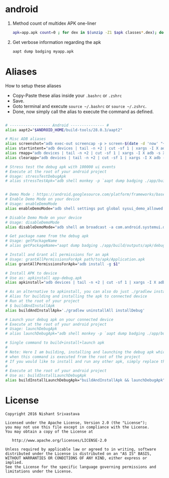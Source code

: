 # android

1. Method count of multidex APK one-liner
    ```bash
    apk=app.apk count=0 ; for dex in $(unzip -Z1 $apk classes*.dex); do count=$(($count + $(unzip -p $apk $dex | head -c 92 | tail -c 4 | hexdump -e '1/4 "%d\n"'))) ; done ; echo $count

    ```
1. Get verbose information regarding the apk
    ```bash
    aapt dump badging myapp.apk 
    ```


# Aliases

How to setup these aliases
- Copy-Paste these alias inside your `.bashrc` or `.zshrc`
- Save.
- Goto terminal and execute `source ~/.bashrc` or `source ~/.zshrc`.
- Done, now simply call the alias to execute the command as defined.

```bash

# ------------------ Android --------------- #
alias aapt2="$ANDROID_HOME/build-tools/28.0.3/aapt2"

# Misc ADB aliases
alias screenshot="adb exec-out screencap -p > screen-$(date -d 'now' "+%s").png"
alias startintent="adb devices | tail -n +2 | cut -sf 1 | xargs -I X adb -s X shell am start $1"
alias rmapp="adb devices | tail -n +2 | cut -sf 1 | xargs -I X adb -s X uninstall $1"
alias clearapp="adb devices | tail -n +2 | cut -sf 1 | xargs -I X adb -s X shell pm clear $1"

# Stress test the debug apk with 100000 ui events
# Execute at the root of your android project
# Usage: stressTestDebugApk
# alias stressTestApk="adb shell monkey -p `aapt dump badging ./app/build/outputs/apk/debug/app-debug.apk | grep -e 'package: name' | cut -d \' -f 2` 100000"


# Demo Mode : https://android.googlesource.com/platform/frameworks/base/+/master/packages/SystemUI/docs/demo_mode.md
# Enable Demo Mode on your device
# Usage: enableDemoMode
alias enableDemoMode="adb shell settings put global sysui_demo_allowed 1 && adb shell am broadcast -a com.android.systemui.demo -e command clock -e hhmm 1200 && adb shell am broadcast -a com.android.systemui.demo -e command network -e mobile show -e level 4 -e datatype false && adb shell am broadcast -a com.android.systemui.demo -e command notifications -e visible false && adb shell am broadcast -a com.android.systemui.demo -e command battery -e plugged false -e level 100"

# Disable Demo Mode on your device
# Usage: disableDemoMode
alias disableDemoMode="adb shell am broadcast -a com.android.systemui.demo -e command exit"

# Get package name from the debug apk
# Usage: getPackageName
# alias getPackageName="aapt dump badging ./app/build/outputs/apk/debug/app-debug.apk | grep -e 'package: name' | cut -d \' -f 2"

# Install and Grant all permissions for an apk
# Usage: grantAllPermissionsForApk path/to/apk/Application.apk
alias grantAllPermissionsForApk="adb install -g $1"

# Install APK to device
# Use as: apkinstall app-debug.apk
alias apkinstall="adb devices | tail -n +2 | cut -sf 1 | xargs -I X adb -s X install -r $1"

# As an alternative to apkinstall, you can also do just ./gradlew installDebug
# Alias for building and installing the apk to connected device
# Run at the root of your project
# $ buildAndInstallApk
alias buildAndInstallApk='./gradlew uninstallAll installDebug'

# Launch your debug apk on your connected device
# Execute at the root of your android project
# Usage: launchDebugApk
# alias launchDebugApk="adb shell monkey -p `aapt dump badging ./app/build/outputs/apk/debug/app-debug.apk | grep -e 'package: name' | cut -d \' -f 2` 1"

# Single command to build+install+launch apk
# 
# Note: Here I am building, installing and launching the debug apk which is usually in the path: `./app/build/outputs/apk/debug/app-debug.apk` 
# when this command is executed from the root of the project
# If you would like to install and run any other apk, simply replace the path for debug apk with path of your own apk
# 
# Execute at the root of your android project
# Use as: buildInstallLaunchDebugApk
alias buildInstallLaunchDebugApk="buildAndInstallApk && launchDebugApk"

```

License
=======

    Copyright 2016 Nishant Srivastava

    Licensed under the Apache License, Version 2.0 (the "License");
    you may not use this file except in compliance with the License.
    You may obtain a copy of the License at

       http://www.apache.org/licenses/LICENSE-2.0

    Unless required by applicable law or agreed to in writing, software
    distributed under the License is distributed on an "AS IS" BASIS,
    WITHOUT WARRANTIES OR CONDITIONS OF ANY KIND, either express or implied.
    See the License for the specific language governing permissions and
    limitations under the License.

